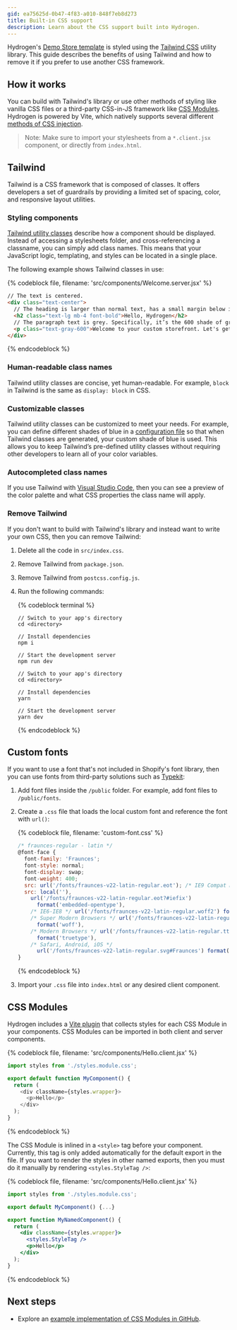 ```yaml
---
gid: ea75625d-0b47-4f83-a010-848f7eb8d273
title: Built-in CSS support
description: Learn about the CSS support built into Hydrogen.
---
```


Hydrogen's [Demo Store template](https://shopify.dev/custom-storefronts/hydrogen/templates) is styled using the [Tailwind CSS](https://tailwindcss.com/) utility library. This guide describes the benefits of using Tailwind and how to remove it if you prefer to use another CSS framework.

## How it works

You can build with Tailwind's library or use other methods of styling like vanilla CSS files or a third-party CSS-in-JS framework like [CSS Modules](#css-modules). Hydrogen is powered by Vite, which natively supports several different [methods of CSS injection](https://vitejs.dev/guide/features.html#css).

> Note:
> Make sure to import your stylesheets from a `*.client.jsx` component, or directly from `index.html`.

## Tailwind

Tailwind is a CSS framework that is composed of classes. It offers developers a set of guardrails by providing a limited set of spacing, color, and responsive layout utilities.

### Styling components

[Tailwind utility classes](https://tailwindcss.com/docs/utility-first) describe how a component should be displayed. Instead of accessing a stylesheets folder, and cross-referencing a classname, you can simply add class names. This means that your JavaScript logic, templating, and styles can be located in a single place.

The following example shows Tailwind classes in use:

{% codeblock file, filename: 'src/components/Welcome.server.jsx' %}

```html
// The text is centered.
<div class="text-center">
  // The heading is larger than normal text, has a small margin below it, and is bold.
  <h2 class="text-lg mb-4 font-bold">Hello, Hydrogen</h2>
  // The paragraph text is grey. Specifically, it’s the 600 shade of gray (100 is lightest and 900 is darkest).
  <p class="text-gray-600">Welcome to your custom storefront. Let's get building.</p>
</div>
```

{% endcodeblock %}

### Human-readable class names

Tailwind utility classes are concise, yet human-readable. For example, `block` in Tailwind is the same as `display: block` in CSS.

### Customizable classes

Tailwind utility classes can be customized to meet your needs. For example, you can define different shades of blue in a [configuration file](https://tailwindcss.com/docs/configuration) so that when Tailwind classes are generated, your custom shade of blue is used. This allows you to keep Tailwind’s pre-defined utility classes without requiring other developers to learn all of your color variables.

### Autocompleted class names

If you use Tailwind with [Visual Studio Code](https://code.visualstudio.com/), then you can see a preview of the color palette and what CSS properties the class name will apply.

### Remove Tailwind

If you don't want to build with Tailwind's library and instead want to write your own CSS, then you can remove Tailwind:

1. Delete all the code in `src/index.css`.
2. Remove Tailwind from `package.json`.
3. Remove Tailwind from `postcss.config.js`.
4. Run the following commands:

    {% codeblock terminal %}

    ```bash?filename: 'Terminal', title: 'npm'
    // Switch to your app's directory
    cd <directory>

    // Install dependencies
    npm i

    // Start the development server
    npm run dev
    ```

    ```bash?filename: 'Terminal', title: 'Yarn'
    // Switch to your app's directory
    cd <directory>

    // Install dependencies
    yarn

    // Start the development server
    yarn dev
    ```

    {% endcodeblock %}

## Custom fonts

If you want to use a font that's not included in Shopify's font library, then you can use fonts from third-party solutions such as [Typekit](https://fonts.adobe.com/fonts):

1. Add font files inside the `/public` folder. For example, add font files to `/public/fonts`.
2. Create a `.css` file that loads the local custom font and reference the font with `url()`:

    {% codeblock file, filename: 'custom-font.css' %}

    ```js
    /* fraunces-regular - latin */
    @font-face {
      font-family: 'Fraunces';
      font-style: normal;
      font-display: swap;
      font-weight: 400;
      src: url('/fonts/fraunces-v22-latin-regular.eot'); /* IE9 Compat Modes */
      src: local(''),
        url('/fonts/fraunces-v22-latin-regular.eot?#iefix')
          format('embedded-opentype'),
        /* IE6-IE8 */ url('/fonts/fraunces-v22-latin-regular.woff2') format('woff2'),
        /* Super Modern Browsers */ url('/fonts/fraunces-v22-latin-regular.woff')
          format('woff'),
        /* Modern Browsers */ url('/fonts/fraunces-v22-latin-regular.ttf')
          format('truetype'),
        /* Safari, Android, iOS */
          url('/fonts/fraunces-v22-latin-regular.svg#Fraunces') format('svg'); /* Legacy iOS */
    }
    ```

    {% endcodeblock %}

3. Import your `.css` file into `index.html` or any desired client component.

## CSS Modules

Hydrogen includes a [Vite plugin](https://vitejs.dev/guide/features.html#css-modules) that collects styles for each CSS Module in your components. CSS Modules can be imported in both client and server components.

{% codeblock file, filename: 'src/components/Hello.client.jsx' %}

```js
import styles from './styles.module.css';

export default function MyComponent() {
  return (
    <div className={styles.wrapper}>
      <p>Hello</p>
    </div>
  );
}
```

{% endcodeblock %}

The CSS Module is inlined in a `<style>` tag before your component. Currently, this tag is only added automatically for the default export in the file. If you want to render the styles in other named exports, then you must do it manually by rendering `<styles.StyleTag />`:

{% codeblock file, filename: 'src/components/Hello.client.jsx' %}

```jsx
import styles from './styles.module.css';

export default MyComponent() {...}

export function MyNamedComponent() {
  return (
    <div className={styles.wrapper}>
      <styles.StyleTag />
      <p>Hello</p>
    </div>
  );
}
```

{% endcodeblock %}

## Next steps

- Explore an [example implementation of CSS Modules in GitHub](https://github.com/Shopify/hydrogen/tree/main/examples/css-modules).
